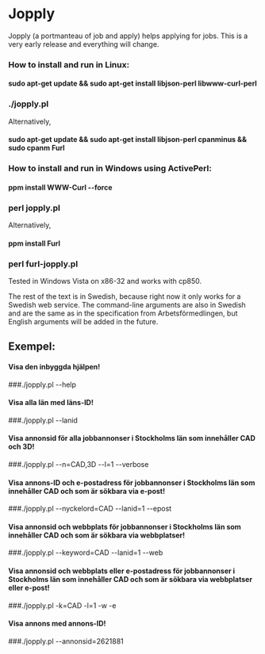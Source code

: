 # Jopply
Jopply (a portmanteau of job and apply) helps applying for jobs.
This is a very early release and everything will change.

### How to install and run in Linux:
#### sudo apt-get update && sudo apt-get install libjson-perl libwww-curl-perl
### ./jopply.pl
Alternatively,
#### sudo apt-get update && sudo apt-get install libjson-perl cpanminus && sudo cpanm Furl

### How to install and run in Windows using ActivePerl:
#### ppm install WWW-Curl --force
### perl jopply.pl
Alternatively,
#### ppm install Furl
### perl furl-jopply.pl
Tested in Windows Vista on x86-32 and works with cp850.

The rest of the text is in Swedish, because right now it only works
for a Swedish web service. The command-line arguments are also in
Swedish and are the same as in the specification from
Arbetsförmedlingen, but English arguments will be added in the future.

## Exempel:
#### Visa den inbyggda hjälpen!
###./jopply.pl --help

#### Visa alla län med läns-ID!
###./jopply.pl --lanid

#### Visa annonsid för alla jobbannonser i Stockholms län som innehåller CAD och 3D!
###./jopply.pl --n=CAD,3D --l=1 --verbose

#### Visa annons-ID och e-postadress för jobbannonser i Stockholms län som innehåller CAD och som är sökbara via e-post!
###./jopply.pl --nyckelord=CAD --lanid=1 --epost

#### Visa annonsid och webbplats för jobbannonser i Stockholms län som innehåller CAD och som är sökbara via webbplatser!
###./jopply.pl --keyword=CAD --lanid=1 --web

#### Visa annonsid och webbplats eller e-postadress för jobbannonser i Stockholms län som innehåller CAD och som är sökbara via webbplatser eller e-post!
###./jopply.pl -k=CAD -l=1 -w -e

#### Visa annons med annons-ID!
###./jopply.pl --annonsid=2621881